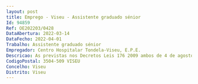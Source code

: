 ```yaml
--- 
layout: post
title: Emprego - Viseu - Assistente graduado sénior
Id: 94859
Ref: OE202203/0428
DataAbertura: 2022-03-14
DataFecho: 2022-04-01
Trabalho: Assistente graduado sénior
Empregador: Centro Hospitalar Tondela-Viseu, E.P.E.
Descricao: As previstas nos Decretos Leis 176 2009 ambos de 4 de agosto
CodigoPostal: 3504-509 VISEU
Concelho: Viseu
Distrito: Viseu
--- 
```

